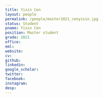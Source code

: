 ```yaml
---
title: Yixin Cen
layout: people
permalink: /people/master2021_cenyixin.jpg
status: Student
pname: Yixin Cen
position: Master student
grade: 2021
office: 
eml: 
website: 
cv: 
github: 
linkedin:
google_scholar: 
twitter: 
facebook: 
instagram:
desp: 
---
```


